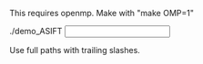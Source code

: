 This requires openmp.
Make with "make OMP=1"

./demo_ASIFT <input dir> <output dir>

Use full paths with trailing slashes.
